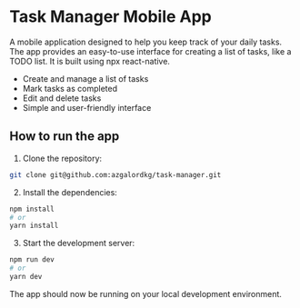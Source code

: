 # Task Manager Mobile App

A mobile application designed to help you keep track of your daily tasks.
The app provides an easy-to-use interface for creating a list of tasks, like a TODO list. It is built using npx react-native.

* Create and manage a list of tasks
* Mark tasks as completed
* Edit and delete tasks
* Simple and user-friendly interface

## How to run the app

1. Clone the repository:

```bash
git clone git@github.com:azgalordkg/task-manager.git
```

2. Install the dependencies:

```bash
npm install
# or
yarn install
```

3. Start the development server:

```bash
npm run dev
# or
yarn dev
```

The app should now be running on your local development environment.
